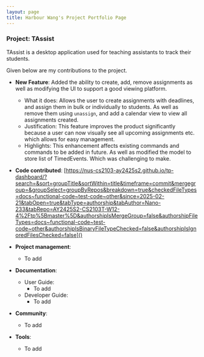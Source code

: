 ```yaml
---
layout: page
title: Harbour Wang's Project Portfolio Page
---
```


### Project: TAssist

TAssist is a desktop application used for teaching assistants to track their students.

Given below are my contributions to the project.

* **New Feature**: Added the ability to create, add, remove assignments as well as modifying the UI to support a good viewing platform.
  * What it does: Allows the user to create assignments with deadlines, and assign them in bulk or individually to students. As well as remove them using `unassign`, and add a calendar view to view all assignments created.
  * Justification: This feature improves the product significantly because a user can now visually see all upcoming assignments etc. which allows for easy management.
  * Highlights: This enhancement affects existing commands and commands to be added in future. As well as modified the model to store list of TimedEvents. Which was challenging to make.

* **Code contributed**: [https://nus-cs2103-ay2425s2.github.io/tp-dashboard/?search=&sort=groupTitle&sortWithin=title&timeframe=commit&mergegroup=&groupSelect=groupByRepos&breakdown=true&checkedFileTypes=docs~functional-code~test-code~other&since=2025-02-21&tabOpen=true&tabType=authorship&tabAuthor=Nano-233&tabRepo=AY2425S2-CS2103T-W12-4%2Ftp%5Bmaster%5D&authorshipIsMergeGroup=false&authorshipFileTypes=docs~functional-code~test-code~other&authorshipIsBinaryFileTypeChecked=false&authorshipIsIgnoredFilesChecked=false]()

* **Project management**:
  * To add

* **Documentation**:
  * User Guide:
    * To add
  * Developer Guide:
    * To add

* **Community**:
  * To add

* **Tools**:
  * To add
